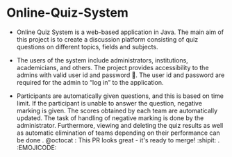 # Online-Quiz-System 

- Online Quiz System is a web-based application in Java. The main aim of this project is to create a discussion platform consisting of quiz questions on different topics, fields and subjects.

- The users of the system include administrators, institutions, academicians, and others. The project provides accessibility to the admins with valid user id and password :monocle_face:. The user id and password are required for the admin to “log in” to the application.

- Participants are automatically given questions, and this is based on time limit. If the participant is unable to answer the question, negative marking is given. The scores obtained by each team are automatically updated. The task of handling of negative marking is done by the administrator. Furthermore, viewing and deleting the quiz results as well as automatic elimination of teams depending on their performance can be done . @octocat :  This PR looks great - it's ready to merge! :shipit: . :EMOJICODE:

